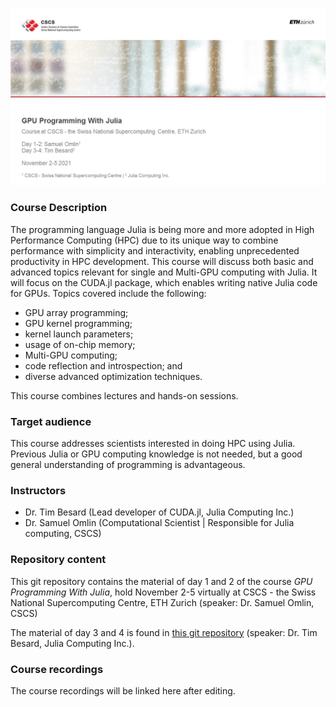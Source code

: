![Course title page](course_titlepage.png)

### Course Description

The programming language Julia is being more and more adopted in High Performance Computing (HPC) due to its unique way to combine performance with simplicity and interactivity, enabling unprecedented productivity in HPC development. This course will discuss both basic and advanced topics relevant for single and Multi-GPU computing with Julia. It will focus on the CUDA.jl package, which enables writing native Julia code for GPUs. Topics covered include the following:

-    GPU array programming;
-    GPU kernel programming;
-    kernel launch parameters;
-    usage of on-chip memory;
-    Multi-GPU computing;
-    code reflection and introspection; and
-    diverse advanced optimization techniques.

This course combines lectures and hands-on sessions.

### Target audience

This course addresses scientists interested in doing HPC using Julia. Previous Julia or GPU computing knowledge is not needed, but a good general understanding of programming is advantageous.

### Instructors

- Dr. Tim Besard (Lead developer of CUDA.jl, Julia Computing Inc.)
- Dr. Samuel Omlin (Computational Scientist | Responsible for Julia computing, CSCS)

### Repository content

This git repository contains the material of day 1 and 2 of the course *GPU Programming With Julia*, hold November 2-5 virtually at CSCS - the Swiss National Supercomputing Centre, ETH Zurich (speaker: Dr. Samuel Omlin, CSCS)

The material of day 3 and 4 is found in [this git repository](https://github.com/maleadt/cscs_gpu_course/) (speaker: Dr. Tim Besard, Julia Computing Inc.).

### Course recordings
The course recordings will be linked here after editing.
